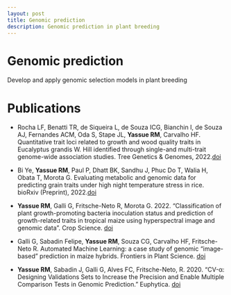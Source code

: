 ```yaml
---
layout: post
title: Genomic prediction
description: Genomic prediction in plant breeding
---
```


# Genomic prediction

Develop and apply genomic selection models in plant breeding

# Publications 

* Rocha LF, Benatti TR, de Siqueira L, de Souza ICG, Bianchin I, de Souza AJ, Fernandes ACM, Oda S, Stape JL, **Yassue RM**,  Carvalho HF. Quantitative trait loci related to growth and wood quality traits in Eucalyptus grandis W. Hill identified through single-and multi-trait genome-wide association studies.  Tree Genetics & Genomes, 2022.[doi](https://doi.org/10.1007/s11295-022-01570-x)

* Bi Ye, **Yassue RM**, Paul P, Dhatt BK, Sandhu J, Phuc Do T, Walia H, Obata T, Morota G. Evaluating metabolic and genomic data for predicting grain traits under high night temperature stress in rice.  bioRxiv (Preprint), 2022.[doi](https://doi.org/10.1101/2022.10.27.514071)

* **Yassue RM**, Galli G, Fritsche-Neto  R, Morota G. 2022. “Classification of plant growth-promoting bacteria inoculation status and prediction of growth-related traits in tropical maize using hyperspectral image and genomic data”. Crop Science.  [doi](https://doi.org/10.1101/2022.03.04.483003)

* Galli G, Sabadin Felipe, **Yassue RM**, Souza CG, Carvalho HF, Fritsche-Neto R. Automated Machine Learning: a case study of genomic “image-based” prediction in maize hybrids. Frontiers in Plant Science. [doi](https://doi.org/10.3389/fpls.2022.845524)

* **Yassue RM**, Sabadin J, Galli G, Alves FC,  Fritsche-Neto, R. 2020. “CV-α: Designing Validations Sets to Increase the Precision and Enable Multiple Comparison Tests in Genomic Prediction.” Euphytica.  [doi](https://doi.org/10.1007/s10681-021-02831-x)
